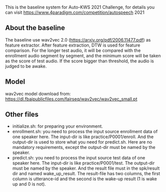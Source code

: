 This is the baseline system for Auto-KWS 2021 Challenge, for details you can visit https://www.4paradigm.com/competition/autospeech 2021

## About the baseline
The baseline use wav2vec 2.0 (https://arxiv.org/pdf/2006.11477.pdf) as feature extractor. After feature extraction, DTW is used for feature comparison. For the longer test audio, it will be compared with the enrollment audio segment by segment, and the minimum score will be taken as the score of test audio. If the score bigger than threshold, the audio is judged to be awake.

## Model
wav2vec model download from: https://dl.fbaipublicfiles.com/fairseq/wav2vec/wav2vec_small.pt

## Other files
- initialize.sh: for preparing your environment.
- enrollment.sh: you need to process the input source enrollment data of one speaker here. The input-dir is like practice/P0001/enroll. And the output-dir is used to store what you need for predict.sh. Here are no mandatory requirements, except the output-dir must be named by the speaker.
- predict.sh: you need to process the input source test data of one speaker here. The input-dir is like practice/P0001/test. The output-dir must be named by the speaker. And the result file must in the spk/result dir and named wake_up_result. The result-file has two columns, the first column is utterance-id and the second is the wake-up result (1 is wake up and 0 is not).



